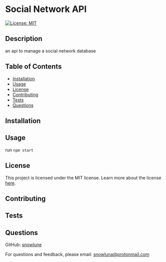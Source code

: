 # Social Network API
[![License: MIT](https://img.shields.io/badge/License-MIT-yellow.svg)](https://opensource.org/licenses/MIT)
## Description
an api to manage a social network database

## Table of Contents
- [Installation](#installation)
- [Usage](#usage)
- [License](#license)
- [Contributing](#contributing)
- [Tests](#tests)
- [Questions](#questions)
## Installation
## Usage
run `npm start`

## License
This project is licensed under the MIT license.
Learn more about the license [here](https://opensource.org/licenses/MIT).
## Contributing
## Tests
## Questions
GitHub: [snowlune](https://github.com/snowlune)

For questions and feedback, please email: [snowluna@protonmail.com](mailto:snowluna@protonmail.com)

